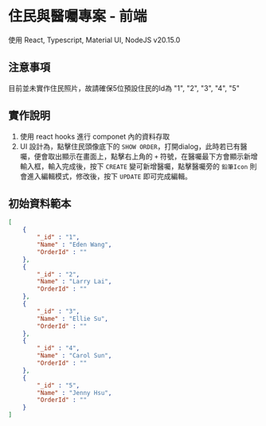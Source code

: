 # 住民與醫囑專案 - 前端

使用 React, Typescript, Material UI, NodeJS v20.15.0

## 注意事項

目前並未實作住民照片，故請確保5位預設住民的Id為 "1", "2", "3", "4", "5" 

## 實作說明
1. 使用 react hooks 進行 componet 內的資料存取
2. UI 設計為，點擊住民頭像底下的 `SHOW ORDER`，打開dialog，此時若已有醫囑，便會取出顯示在畫面上，點擊右上角的 `+` 符號，在醫囑最下方會顯示新增輸入框，輸入完成後，按下 `CREATE` 變可新增醫囑，點擊醫囑旁的 `鉛筆Icon` 則會進入編輯模式，修改後，按下 `UPDATE` 即可完成編輯。

## 初始資料範本
```json
[
    {
        "_id" : "1",
        "Name" : "Eden Wang",
        "OrderId" : ""
    },
    {
        "_id" : "2",
        "Name" : "Larry Lai",
        "OrderId" : ""
    },
    {
        "_id" : "3",
        "Name" : "Ellie Su",
        "OrderId" : ""
    },
    {        
        "_id" : "4",
        "Name" : "Carol Sun",
        "OrderId" : ""
    },
    {        
        "_id" : "5",
        "Name" : "Jenny Hsu",
        "OrderId" : ""
    }
]
```